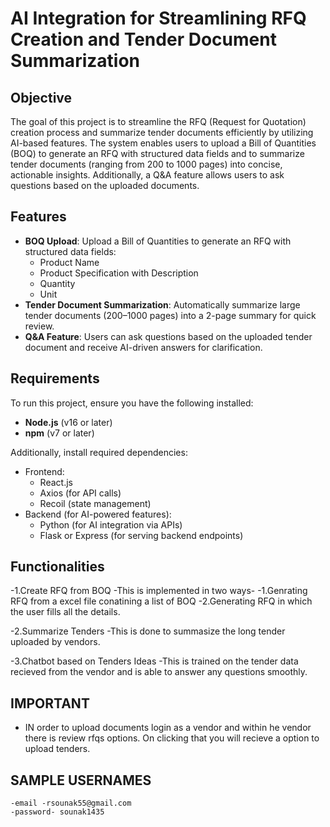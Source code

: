 # AI Integration for Streamlining RFQ Creation and Tender Document Summarization

## Objective
The goal of this project is to streamline the RFQ (Request for Quotation) creation process and summarize tender documents efficiently by utilizing AI-based features. The system enables users to upload a Bill of Quantities (BOQ) to generate an RFQ with structured data fields and to summarize tender documents (ranging from 200 to 1000 pages) into concise, actionable insights. Additionally, a Q&A feature allows users to ask questions based on the uploaded documents.

## Features
- **BOQ Upload**: Upload a Bill of Quantities to generate an RFQ with structured data fields:
  - Product Name
  - Product Specification with Description
  - Quantity
  - Unit
- **Tender Document Summarization**: Automatically summarize large tender documents (200–1000 pages) into a 2-page summary for quick review.
- **Q&A Feature**: Users can ask questions based on the uploaded tender document and receive AI-driven answers for clarification.

## Requirements

To run this project, ensure you have the following installed:
- **Node.js** (v16 or later)
- **npm** (v7 or later)

Additionally, install required dependencies:
- Frontend:
  - React.js
  - Axios (for API calls)
  - Recoil (state management)
- Backend (for AI-powered features):
  - Python (for AI integration via APIs)
  - Flask or Express (for serving backend endpoints)

## Functionalities

-1.Create RFQ from BOQ
    -This is implemented in two ways-
    -1.Genrating RFQ from a excel file conatining a list of BOQ
    -2.Generating RFQ in which the user fills all the details.

-2.Summarize Tenders
    -This is done to summasize the long tender uploaded by vendors.

-3.Chatbot based on Tenders Ideas
    -This is trained on the tender data recieved from the vendor and is able to answer any questions smoothly.


## IMPORTANT
   - IN order to upload documents login as a vendor and within he vendor there is review rfqs options. On clicking that you will recieve a option to upload tenders.

## SAMPLE USERNAMES
    -email -rsounak55@gmail.com
    -password- sounak1435
    
